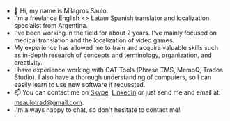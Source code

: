 - 👋 Hi, my name is Milagros Saulo.
- I'm a freelance English <> Latam Spanish translator and localization specialist from Argentina.
- I've been working in the field for about 2 years. I've mainly focused on medical translation and the localization of video games.
- My experience has allowed me to train and acquire valuable skills such as in-depth research of concepts and terminology, organization, and creativity.
- I have experience working with CAT Tools (Phrase TMS, MemoQ, Trados Studio). I also have a thorough understanding of computers, so I can easily learn to use new software if requested.
- 📫 You can contact me on [Skype]([url](https://join.skype.com/invite/fO6a2xsA2NjF)), [LinkedIn]([url](https://www.linkedin.com/in/msaulotrad/?locale=en_US)) or just send me and email at: [msaulotrad@gmail.com](mailto:msaulotrad@gmail.com).
- I'm always happy to chat, so don't hesitate to contact me!
